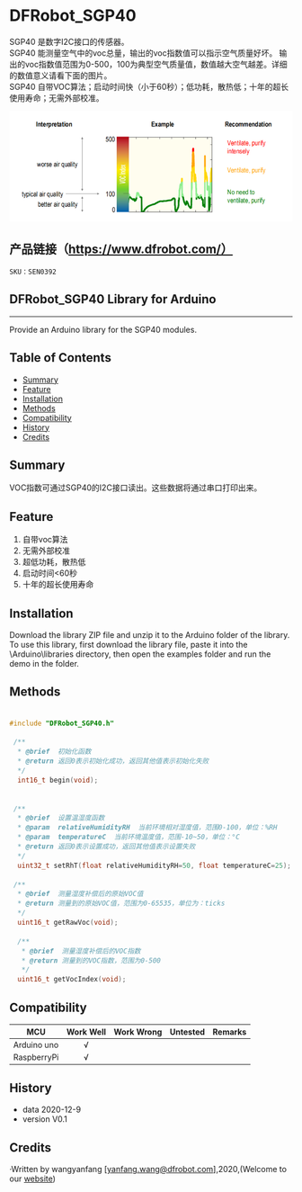 # DFRobot_SGP40
SGP40 是数字I2C接口的传感器。<br>
SGP40 能测量空气中的voc总量，输出的voc指数值可以指示空气质量好坏。
      输出的voc指数值范围为0-500，100为典型空气质量值，数值越大空气越差。详细的数值意义请看下面的图片。<br>
SGP40 自带VOC算法；启动时间快（小于60秒）；低功耗，散热低；十年的超长使用寿命；无需外部校准。<br>

![voc指数与空气质量对照表](https://github.com/cdjq/DFRobot_SGP40/raw/master/resources/images/vocIndex_airQuality.png)

## 产品链接（https://www.dfrobot.com/）
    SKU：SEN0392

## DFRobot_SGP40 Library for Arduino
---------------------------------------------------------
Provide an Arduino library for the SGP40 modules.

## Table of Contents

* [Summary](#summary)
* [Feature](#feature)
* [Installation](#installation)
* [Methods](#methods)
* [Compatibility](#compatibility)
* [History](#history)
* [Credits](#credits)
<snippet>
<content>

## Summary
VOC指数可通过SGP40的I2C接口读出。这些数据将通过串口打印出来。

## Feature
1. 自带voc算法
2. 无需外部校准
3. 超低功耗，散热低
4. 启动时间<60秒
5. 十年的超长使用寿命

## Installation

Download the library ZIP file and unzip it to the Arduino folder of the library.<br>
To use this library, first download the library file, paste it into the \Arduino\libraries directory, then open the examples folder and run the demo in the folder.

## Methods

```C++

#include "DFRobot_SGP40.h"

 /**
  * @brief  初始化函数
  * @return 返回0表示初始化成功，返回其他值表示初始化失败
  */
  int16_t begin(void);


 /**
  * @brief  设置温湿度函数
  * @param  relativeHumidityRH  当前环境相对湿度值，范围0-100，单位：%RH
  * @param  temperatureC  当前环境温度值，范围-10~50，单位：°C
  * @return 返回0表示设置成功，返回其他值表示设置失败
  */
  uint32_t setRhT(float relativeHumidityRH=50, float temperatureC=25);

 /**
  * @brief  测量湿度补偿后的原始VOC值
  * @return 测量到的原始VOC值，范围为0-65535，单位为：ticks
  */
  uint16_t getRawVoc(void);

  /**
   * @brief  测量湿度补偿后的VOC指数
   * @return 测量到的VOC指数，范围为0-500
   */
  uint16_t getVocIndex(void);

```


## Compatibility

MCU                | Work Well | Work Wrong | Untested  | Remarks
------------------ | :----------: | :----------: | :---------: | -----
Arduino uno |       √      |             |            | 
RaspberryPi |       √      |             |            | 


## History

- data 2020-12-9
- version V0.1


## Credits

·Written by wangyanfang [yanfang.wang@dfrobot.com],2020,(Welcome to our [website](https://www.dfrobot.com/))
